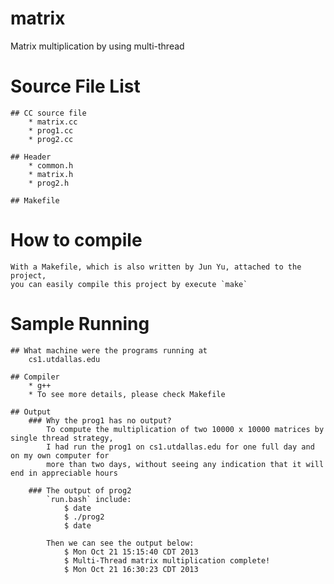 matrix
======

Matrix multiplication by using multi-thread

# Source File List
    ## CC source file
        * matrix.cc 
        * prog1.cc 
        * prog2.cc

    ## Header
        * common.h
        * matrix.h
        * prog2.h
        
    ## Makefile
    
# How to compile
    With a Makefile, which is also written by Jun Yu, attached to the project, 
    you can easily compile this project by execute `make`
    
# Sample Running
    ## What machine were the programs running at
        cs1.utdallas.edu
        
    ## Compiler
        * g++
        * To see more details, please check Makefile
        
    ## Output
        ### Why the prog1 has no output?
            To compute the multiplication of two 10000 x 10000 matrices by single thread strategy, 
            I had run the prog1 on cs1.utdallas.edu for one full day and on my own computer for 
            more than two days, without seeing any indication that it will end in appreciable hours
            
        ### The output of prog2
            `run.bash` include: 
                $ date
                $ ./prog2
                $ date
            
            Then we can see the output below:
                $ Mon Oct 21 15:15:40 CDT 2013
                $ Multi-Thread matrix multiplication complete!
                $ Mon Oct 21 16:30:23 CDT 2013
